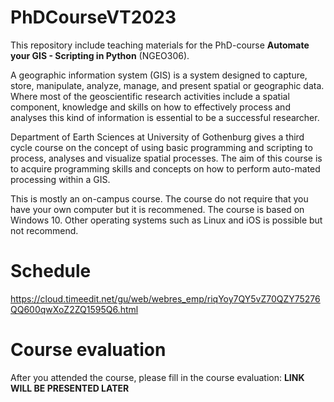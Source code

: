 # PhDCourseVT2023
This repository include teaching materials for the PhD-course **Automate your GIS - Scripting in Python** (NGEO306).

A geographic information system (GIS) is a system designed to capture, store, manipulate, analyze, manage, and present spatial or geographic data. Where most of the geoscientific research activities include a spatial component, knowledge and skills on how to effectively process and analyses this kind of information is essential to be a successful researcher. 

Department of Earth Sciences at University of Gothenburg gives a third cycle course on the concept of using basic programming and scripting to process, analyses and visualize spatial processes. The aim of this course is to acquire programming skills and concepts on how to perform auto-mated processing within a GIS. 

This is mostly an on-campus course. The course do not require that you have your own computer but it is recommened. The course is based on Windows 10. Other operating systems such as Linux and iOS is possible but not recommend. 

# Schedule
https://cloud.timeedit.net/gu/web/webres_emp/riqYoy7QY5vZ70QZY75276QQ600qwXoZ2ZQ1595Q6.html

# Course evaluation
After you attended the course, please fill in the course evaluation: **LINK WILL BE PRESENTED LATER**
